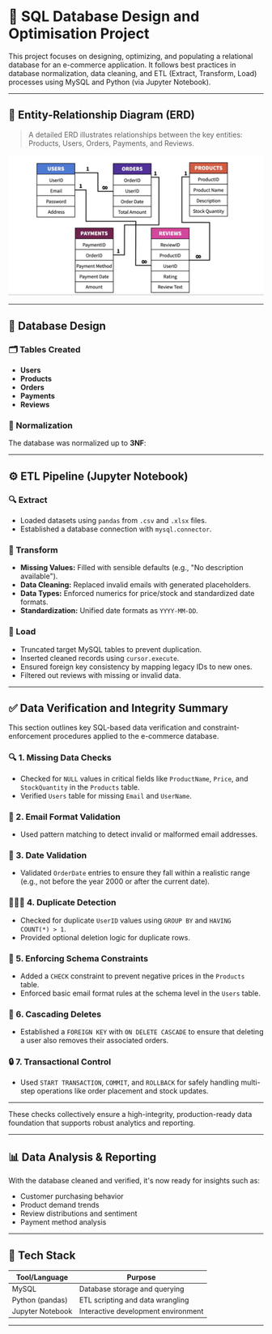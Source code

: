 # 🛒 SQL Database Design and Optimisation Project

This project focuses on designing, optimizing, and populating a relational database for an e-commerce application. It follows best practices in database normalization, data cleaning, and ETL (Extract, Transform, Load) processes using MySQL and Python (via Jupyter Notebook).

---

## 📐 Entity-Relationship Diagram (ERD)
> A detailed ERD illustrates relationships between the key entities: Products, Users, Orders, Payments, and Reviews.

![ERD.png](image\ERD.png)

---

## 🧱 Database Design

### 🗂️ Tables Created
- **Users** 
- **Products** 
- **Orders**
- **Payments**
- **Reviews**

### 🔄 Normalization
The database was normalized up to **3NF**:

---

## ⚙️ ETL Pipeline (Jupyter Notebook)

### 🔍 Extract
- Loaded datasets using `pandas` from `.csv` and `.xlsx` files.
- Established a database connection with `mysql.connector`.

### 🧹 Transform
- **Missing Values:** Filled with sensible defaults (e.g., "No description available").
- **Data Cleaning:** Replaced invalid emails with generated placeholders.
- **Data Types:** Enforced numerics for price/stock and standardized date formats.
- **Standardization:** Unified date formats as `YYYY-MM-DD`.

### 🚚 Load
- Truncated target MySQL tables to prevent duplication.
- Inserted cleaned records using `cursor.execute`.
- Ensured foreign key consistency by mapping legacy IDs to new ones.
- Filtered out reviews with missing or invalid data.

---

## ✅ Data Verification and Integrity Summary

This section outlines key SQL-based data verification and constraint-enforcement procedures applied to the e-commerce database.

### 🔍 1. Missing Data Checks
- Checked for `NULL` values in critical fields like `ProductName`, `Price`, and `StockQuantity` in the `Products` table.
- Verified `Users` table for missing `Email` and `UserName`.

### 📧 2. Email Format Validation
- Used pattern matching to detect invalid or malformed email addresses.

### 📆 3. Date Validation
- Validated `OrderDate` entries to ensure they fall within a realistic range (e.g., not before the year 2000 or after the current date).

### 🧑‍🤝‍🧑 4. Duplicate Detection
- Checked for duplicate `UserID` values using `GROUP BY` and `HAVING COUNT(*) > 1`.
- Provided optional deletion logic for duplicate rows.

### 🧱 5. Enforcing Schema Constraints
- Added a `CHECK` constraint to prevent negative prices in the `Products` table.
- Enforced basic email format rules at the schema level in the `Users` table.

### 🔗 6. Cascading Deletes
- Established a `FOREIGN KEY` with `ON DELETE CASCADE` to ensure that deleting a user also removes their associated orders.

### 🔒 7. Transactional Control
- Used `START TRANSACTION`, `COMMIT`, and `ROLLBACK` for safely handling multi-step operations like order placement and stock updates.

---

These checks collectively ensure a high-integrity, production-ready data foundation that supports robust analytics and reporting.


---

## 📊 Data Analysis & Reporting

With the database cleaned and verified, it's now ready for insights such as:
- Customer purchasing behavior
- Product demand trends
- Review distributions and sentiment
- Payment method analysis

---

## 🚀 Tech Stack

| Tool/Language     | Purpose                           |
|------------------|------------------------------------|
| MySQL             | Database storage and querying      |
| Python (pandas)   | ETL scripting and data wrangling   |
| Jupyter Notebook  | Interactive development environment|

---


